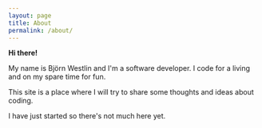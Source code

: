 ```yaml
---
layout: page
title: About
permalink: /about/
---
```


**Hi there!**

My name is Björn Westlin and I'm a software developer. I code for a living and on my spare time for fun.

This site is a place where I will try to share some thoughts and ideas about coding.

I have just started so there's not much here yet.


